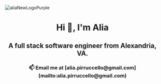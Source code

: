 
<img align="center" alt="aliaNewLogoPurple" src="https://user-images.githubusercontent.com/98843063/177009234-a841ed19-8a0e-4718-bda3-6b344da45478.png">


<h1 align="center">Hi 👋, I'm Alia</h1>
<h2 align="center">A full stack software engineer from Alexandria, VA.</h2>
<h3 align="center">📫 Email me at [alia.pirruccello@gmail.com](mailto:alia.pirruccello@gmail.com)</h3>
